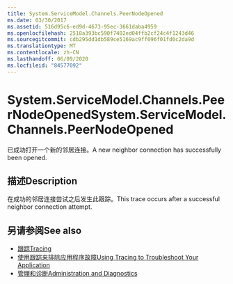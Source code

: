```yaml
---
title: System.ServiceModel.Channels.PeerNodeOpened
ms.date: 03/30/2017
ms.assetid: 516d95c6-ed9d-4673-95ec-3661daba4959
ms.openlocfilehash: 2518a393bc590f7402ed04ffb2cf24c4f1243d46
ms.sourcegitcommit: cdb295dd1db589ce5169ac9ff096f01fd0c2da9d
ms.translationtype: MT
ms.contentlocale: zh-CN
ms.lasthandoff: 06/09/2020
ms.locfileid: "84577092"
---
```

# <a name="systemservicemodelchannelspeernodeopened"></a><span data-ttu-id="d902e-102">System.ServiceModel.Channels.PeerNodeOpened</span><span class="sxs-lookup"><span data-stu-id="d902e-102">System.ServiceModel.Channels.PeerNodeOpened</span></span>
<span data-ttu-id="d902e-103">已成功打开一个新的邻居连接。</span><span class="sxs-lookup"><span data-stu-id="d902e-103">A new neighbor connection has successfully been opened.</span></span>  
  
## <a name="description"></a><span data-ttu-id="d902e-104">描述</span><span class="sxs-lookup"><span data-stu-id="d902e-104">Description</span></span>  
 <span data-ttu-id="d902e-105">在成功的邻居连接尝试之后发生此跟踪。</span><span class="sxs-lookup"><span data-stu-id="d902e-105">This trace occurs after a successful neighbor connection attempt.</span></span>  
  
## <a name="see-also"></a><span data-ttu-id="d902e-106">另请参阅</span><span class="sxs-lookup"><span data-stu-id="d902e-106">See also</span></span>

- [<span data-ttu-id="d902e-107">跟踪</span><span class="sxs-lookup"><span data-stu-id="d902e-107">Tracing</span></span>](index.md)
- [<span data-ttu-id="d902e-108">使用跟踪来排除应用程序故障</span><span class="sxs-lookup"><span data-stu-id="d902e-108">Using Tracing to Troubleshoot Your Application</span></span>](using-tracing-to-troubleshoot-your-application.md)
- [<span data-ttu-id="d902e-109">管理和诊断</span><span class="sxs-lookup"><span data-stu-id="d902e-109">Administration and Diagnostics</span></span>](../index.md)
